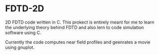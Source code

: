 # FDTD-2D

2D FDTD code written in C. This prokect is entirely meant for me to learn the underlying theory behind FDTD and also lern to code simulation software using C.

Currently the code computes near field profiles and geenrates a movie using gnuplot.
